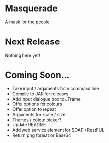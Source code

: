 # Masquerade
A mask for the people

# Next Release

Nothing here yet!

# Coming Soon...
* Take input / arguments from command line
* Compile to JAR for releases
* Add input dialogue box to JFrame
* Offer options for colours
* Offer option to repeat
* Arguments for scale / size
* Themes / colour picker?
* Update README
* Add web service element for SOAP / RestFUL
* Return png format or Base64
